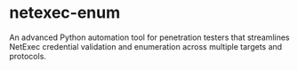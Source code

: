 # netexec-enum
An advanced Python automation tool for penetration testers that streamlines NetExec credential validation and enumeration across multiple targets and protocols.
